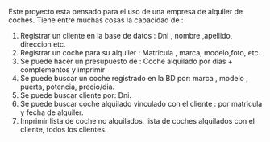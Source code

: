 Este proyecto esta pensado para el uso de una empresa de alquiler de coches.
Tiene entre muchas cosas la capacidad de :
1) Registrar un cliente en la base de datos : Dni , nombre ,apellido, direccion etc.
2) Registrar un coche para su alquiler : Matricula , marca, modelo,foto, etc.
3) Se puede hacer un presupuesto de : Coche alquilado por dias + complementos y imprimir
4) Se puede buscar un coche registrado en la BD por: marca , modelo , puerta, potencia, precio/dia.
5) Se puede buscar cliente por: Dni.
6) Se puede buscar coche alquilado vinculado con el cliente : por matricula y fecha de alquiler.
7) Imprimir lista de coche no alquilados, lista de coches alquilados con el cliente, todos los clientes.

